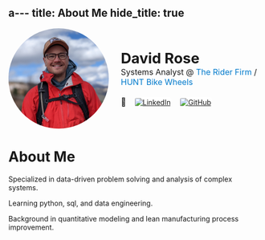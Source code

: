 a---
title: About Me
hide_title: true
---

<div style="display: flex; align-items: center; gap: 1.5rem; margin-bottom: 2rem;">
  <img 
    src="https://raw.githubusercontent.com/davidsrrose/davidsrrose/refs/heads/dev/media/david_rose_headshot.jpg" 
    alt="David" 
    style="width: 200px; height: 200px; border-radius: 50%;"
  >
  <div>
    <h2 style="margin: 0; font-size: 1.8rem;">David Rose</h2>
    <p style="margin: 0; font-size: 1rem;">
      Systems Analyst @ 
      <a href="https://www.theriderfirm.cc/" target="_blank" style="color: #007acc; text-decoration: none;">The Rider Firm</a> /
      <a href="https://us.huntbikewheels.com/" target="_blank" style="color: #007acc; text-decoration: none;">HUNT Bike Wheels</a>
    </p>
    <p style="margin: 0; font-size: 1rem;">
      <br>
    </p>
    <div style="display: flex; gap: 15px; align-items: center;">
      <!-- Link emoji placed as standalone, not clickable -->
      <span style="font-size: 1rem;">🔗</span>
      <a href="https://www.linkedin.com/in/davidsrrose/" target="_blank">
        <img src="https://upload.wikimedia.org/wikipedia/commons/thumb/a/aa/LinkedIn_2021.svg/1600px-LinkedIn_2021.svg.png" alt="LinkedIn" style="width: 100px; height: 30px; border: 2px solid rgba(255, 255, 255, 0.5); border-radius: 5px; background-color: white;">
      </a>
      <a href="https://github.com/davidsrrose" target="_blank">
        <img src="https://upload.wikimedia.org/wikipedia/commons/thumb/2/29/GitHub_logo_2013.svg/1599px-GitHub_logo_2013.svg.png" alt="GitHub" style="width: 100px; height: 28px; border: 2px solid rgba(255, 255, 255, 0.5); border-radius: 5px; background-color: white;">
      </a>
    </div>
  </div>
</div>

# About Me

Specialized in data-driven problem solving and analysis of complex systems.

Learning python, sql, and data engineering.

Background in quantitative modeling and lean manufacturing process improvement.





